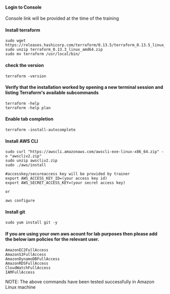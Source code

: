 #### Login to Console
Console link will be provided at the time of the training

#### Install terraform
```
sudo wget https://releases.hashicorp.com/terraform/0.13.5/terraform_0.13.5_linux_amd64.zip
sudo unzip terraform_0.13.3_linux_amd64.zip
sudo mv terraform /usr/local/bin/
```
#### check the version
```
terraform -version
```
#### Verify that the installation worked by opening a new terminal session and listing Terraform's available subcommands
```
terraform -help
terraform -help plan
```
#### Enable tab completion
```
terraform -install-autocomplete
```



#### Install AWS CLI 
```
sudo curl "https://awscli.amazonaws.com/awscli-exe-linux-x86_64.zip" -o "awscliv2.zip"
sudo unzip awscliv2.zip
sudo ./aws/install
```
```
#accesskey/secureaccess key will be provided by trainer
export AWS_ACCESS_KEY_ID=(your access key id)
export AWS_SECRET_ACCESS_KEY=(your secret access key)

or

aws configure
```

#### Install git
```
sudo yum install git -y
```
#### If you are using your own aws acount for lab purposes then please add the below iam policies for the relevant user.
```
AmazonEC2FullAccess
AmazonS3FullAccess
AmazonDynamoDBFullAccess
AmazonRDSFullAccess
CloudWatchFullAccess
IAMFullAccess
```
NOTE: The above commands have been tested successfully in Amazon Linux machine
